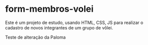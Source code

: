 # form-membros-volei
Este é um projeto de estudo, usando HTML, CSS, JS para realizar o cadastro de novos integrantes de um grupo de vôlei.

Teste de alteração da Paloma
